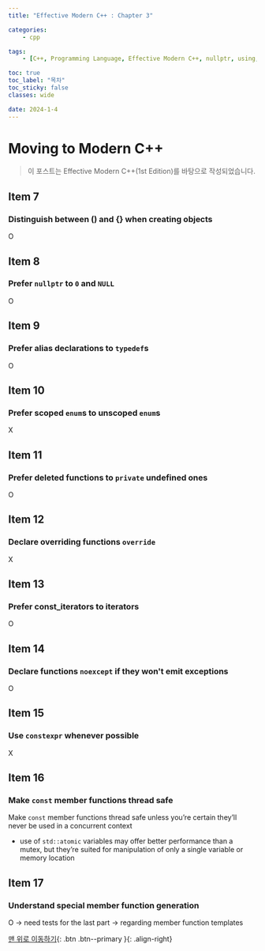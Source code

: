 ```yaml
---
title: "Effective Modern C++ : Chapter 3"

categories:
    - cpp

tags:
    - [C++, Programming Language, Effective Modern C++, nullptr, using, scoped enum, deleted method, override, const_iterator, noexcept, constexpr]

toc: true
toc_label: "목차"
toc_sticky: false
classes: wide

date: 2024-1-4
---
```


# Moving to Modern C++

> 이 포스트는 Effective Modern C++(1st Edition)를 바탕으로 작성되었습니다.

## Item 7

### Distinguish between () and {} when creating objects
O


## Item 8

### Prefer `nullptr` to `0` and `NULL`
O


## Item 9

### Prefer alias declarations to `typedef`s
O


## Item 10

### Prefer scoped `enum`s to unscoped `enum`s
X


## Item 11

### Prefer deleted functions to `private` undefined ones
O


## Item 12

### Declare overriding functions `override`
X


## Item 13

### Prefer const_iterators to iterators
O


## Item 14

### Declare functions `noexcept` if they won't emit exceptions
O


## Item 15

### Use `constexpr` whenever possible
X

## Item 16
### Make `const` member functions thread safe
Make `const` member functions thread safe unless you’re certain they’ll never be used in a concurrent context
- use of `std::atomic` variables may offer better performance than a mutex, but they’re suited for manipulation of only a single variable or memory location


## Item 17

### Understand special member function generation
O -> need tests for the last part -> regarding member function templates




[맨 위로 이동하기](#){: .btn .btn--primary }{: .align-right}